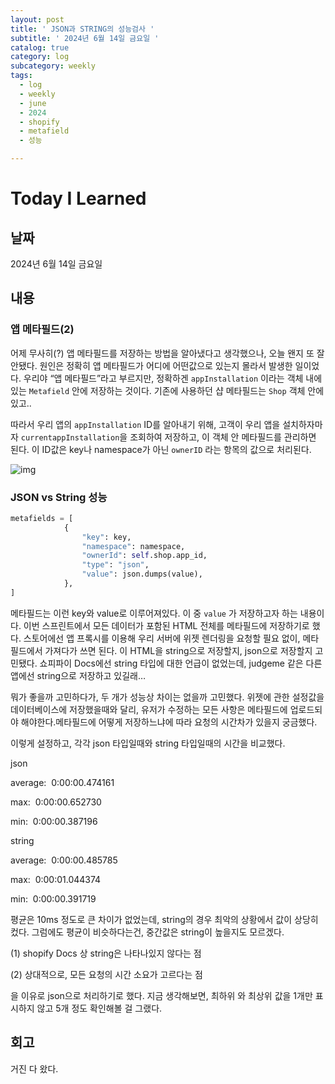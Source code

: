 ```yaml
---
layout: post
title: ' JSON과 STRING의 성능검사 '
subtitle: ' 2024년 6월 14일 금요일 '
catalog: true
category: log
subcategory: weekly
tags:
  - log
  - weekly
  - june
  - 2024
  - shopify
  - metafield
  - 성능

---
```


# Today I Learned

## 날짜

2024년 6월 14일 금요일

## 내용

### 앱 메타필드(2)

어제 무사히(?) 앱 메타필드를 저장하는 방법을 알아냈다고 생각했으나, 오늘 왠지 또 잘 안됐다. 원인은 정확히 앱 메타필드가 어디에 어떤값으로 있는지 몰라서 발생한 일이었다. 우리야 “앱 메타필드”라고 부르지만, 정확하겐 `appInstallation` 이라는 객체 내에 있는 `Metafield` 안에 저장하는 것이다. 기존에 사용하던 샵 메타필드는 `Shop` 객체 안에있고..

따라서 우리 앱의 `appInstallation` ID를 알아내기 위해, 고객이 우리 앱을 설치하자마자 `currentappInstallation`을 조회하여 저장하고, 이 객체 안 메타필드를 관리하면 된다. 이 ID값은 key나 namespace가 아닌 `ownerID` 라는 항목의 값으로 처리된다.

![img](https://cdn.jsdelivr.net/gh/junsoopooh/junsoopooh.github.io/img/log/240614/1.webp)


### JSON vs String 성능

```python
metafields = [
            {
                "key": key,
                "namespace": namespace,
                "ownerId": self.shop.app_id,
                "type": "json",
                "value": json.dumps(value),
            },
]
```

 메타필드는 이런 key와 value로 이루어져있다. 이 중 `value` 가 저장하고자 하는 내용이다. 이번 스프린트에서 모든 데이터가 포함된 HTML 전체를 메타필드에 저장하기로 했다. 스토어에선 앱 프록시를 이용해 우리 서버에 위젯 렌더링을 요청할 필요 없이, 메타필드에서 가져다가 쓰면 된다. 이 HTML을 string으로 저장할지, json으로 저장할지 고민됐다. 쇼피파이 Docs에선 string 타입에 대한 언급이 없었는데, judgeme 같은 다른 앱에선 string으로 저장하고 있길래…

 뭐가 좋을까 고민하다가, 두 개가 성능상 차이는 없을까 고민했다. 위젯에 관한 설정값을 데이터베이스에 저장했을때와 달리, 유저가 수정하는 모든 사항은 메타필드에 업로드되야 해야한다.메타필드에 어떻게 저장하느냐에 따라 요청의 시간차가 있을지 궁금했다.

 이렇게 설정하고, 각각 json 타입일때와 string 타입일때의 시간을 비교했다.

json

average:  0:00:00.474161

max:  0:00:00.652730

min:  0:00:00.387196

string

average:  0:00:00.485785

max:  0:00:01.044374

min:  0:00:00.391719

평균은 10ms 정도로 큰 차이가 없었는데, string의 경우 최악의 상황에서 값이 상당히 컸다. 그럼에도 평균이 비슷하다는건, 중간값은 string이 높을지도 모르겠다. 

(1) shopify Docs 상 string은 나타나있지 않다는 점

(2) 상대적으로, 모든 요청의 시간 소요가 고르다는 점

을 이유로 json으로 처리하기로 했다. 지금 생각해보면, 최하위 와 최상위 값을 1개만 표시하지 않고 5개 정도 확인해볼 걸 그랬다.

## 회고

거진 다 왔다.